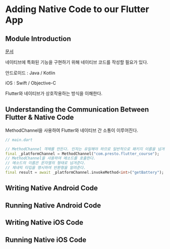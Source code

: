 # Adding Native Code to our Flutter App

## Module Introduction

[문서](https://flutter.dev/docs/development/platform-integration/platform-channels)

네이티브에 특화된 기능을 구현하기 위해 네이티브 코드를 작성할 필요가 있다.

안드로이드 : Java / Kotlin

iOS : Swift / Objective-C

Flutter와 네이티브가 상호작용하는 방식을 이해한다.

## Understanding the Communication Between Flutter & Native Code

MethodChannel을 사용하여 Flutter와 네이티브 간 소통이 이루어진다.

```dart
// main.dart

// MethodChannel 객체를 만든다. 인자는 유일해야 하므로 일반적으로 패키지 이름을 넘겨준다.
final _platformChannel = MethodChannel("com.presto.flutter_course");
// MethodChannel을 사용하여 메소드를 호출한다.
// 메소드의 이름은 문자열의 형태로 넘겨준다.
// 제네릭 타입을 명시하여 반환형을 알려준다.
final result = await _platformChannel.invokeMethod<int>("getBattery");
```

## Writing Native Android Code



## Running Native Android Code

## Writing Native iOS Code

## Running Native iOS Code